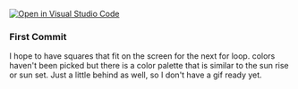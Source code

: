 [![Open in Visual Studio Code](https://classroom.github.com/assets/open-in-vscode-c66648af7eb3fe8bc4f294546bfd86ef473780cde1dea487d3c4ff354943c9ae.svg)](https://classroom.github.com/online_ide?assignment_repo_id=10300806&assignment_repo_type=AssignmentRepo)
### First Commit

I hope to have squares that fit on the screen for the next for loop.  colors haven't been picked but there is a color palette that is similar to the sun rise or sun set.  Just a little behind as well, so I don't have a gif ready yet.

